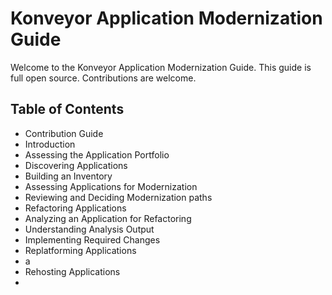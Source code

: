 # Konveyor Application Modernization Guide

Welcome to the Konveyor Application Modernization Guide. This guide is full open source. Contributions are welcome.

## Table of Contents
 * Contribution Guide
 * Introduction
 * Assessing the Application Portfolio
  * Discovering Applications
  * Building an Inventory
  * Assessing Applications for Modernization
  * Reviewing and Deciding Modernization paths
 * Refactoring Applications
  * Analyzing an Application for Refactoring
  * Understanding Analysis Output
  * Implementing Required Changes
 * Replatforming Applications
  * a
 * Rehosting Applications
  *
